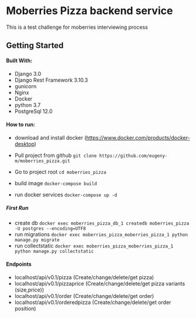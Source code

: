 # Moberries Pizza backend service

This is a test challenge for moberries interviewing process

## Getting Started

#### Built With:

* Django 3.0
* Django Rest Framework 3.10.3
* gunicorn
* Nginx
* Docker
* python 3.7
* PostgreSql 12.0

#### How to run:

* download and install docker (https://www.docker.com/products/docker-desktop)

* Pull project from github
`git clone https://github.com/eugeny-m/moberries_pizza.git`
* Go to project root
`cd moberries_pizza`
* build image `docker-compose build`
* run docker services `docker-compose up -d`

##### First Run

* create db `docker exec moberries_pizza_db_1 createdb moberries_pizza -U postgres --encoding=UTF8`
* run migrations `docker exec moberries_pizza_moberries_pizza_1 python manage.py migrate`
* run collectstatic `docker exec moberries_pizza_moberries_pizza_1 python manage.py collectstatic`

#### Endpoints

* localhost/api/v0.1/pizza (Create/change/delete/get pizza)
* localhost/api/v0.1/pizzaprice (Create/change/delete/get pizza variants (size,price))
* localhost/api/v0.1/order (Create/change/delete/get order)
* localhost/api/v0.1/orderedpizza (Create/change/delete/get order position)